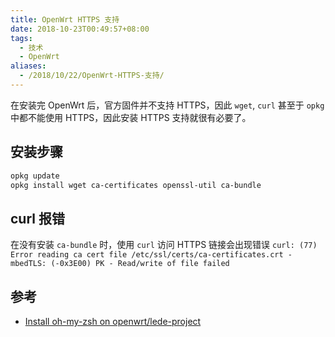 ```yaml
---
title: OpenWrt HTTPS 支持
date: 2018-10-23T00:49:57+08:00
tags:
  - 技术
  - OpenWrt
aliases:
  - /2018/10/22/OpenWrt-HTTPS-支持/
---
```


在安装完 OpenWrt 后，官方固件并不支持 HTTPS，因此 `wget`, `curl` 甚至于 `opkg` 中都不能使用 HTTPS，因此安装 HTTPS 支持就很有必要了。

<!--more-->

## 安装步骤

```sh
opkg update
opkg install wget ca-certificates openssl-util ca-bundle
```

## curl 报错

在没有安装 `ca-bundle` 时，使用 `curl` 访问 HTTPS 链接会出现错误 `curl: (77) Error reading ca cert file /etc/ssl/certs/ca-certificates.crt - mbedTLS: (-0x3E00) PK - Read/write of file failed`

## 参考

- [Install oh-my-zsh on openwrt/lede-project](https://gist.github.com/fire1ce/65d3e370120750a5deb283abe1d74491)
